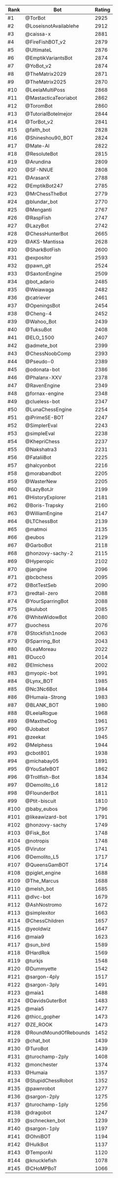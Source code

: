 Rank|Bot|Rating
---|---|---
#1|@TorBot|2925
#2|@LoseisnotAvailablehe|2912
#3|@caissa-x|2881
#4|@FireFishBOT_v2|2879
#5|@UltimateL|2876
#6|@EmptikVariantsBot|2874
#7|@YoBot_v2|2874
#8|@TheMatrix2029|2871
#9|@TheMatrix2025|2870
#10|@LeelaMultiPoss|2868
#11|@MastacticaTeoriabot|2862
#12|@ToromBot|2860
#13|@TutorialBotelmejor|2844
#14|@TorBot_v2|2841
#15|@faith_bot|2828
#16|@Shineshou90_BOT|2824
#17|@Mate-AI|2822
#18|@ResoluteBot|2815
#19|@Arundina|2809
#20|@SF-NNUE|2808
#21|@ArasanX|2788
#22|@EmptikBot247|2785
#23|@MrChessTheBot|2779
#24|@blundar_bot|2770
#25|@Menganti|2767
#26|@RaspFish|2747
#27|@LazyBot|2742
#28|@ChessHunterBot|2665
#29|@AKS-Mantissa|2628
#30|@SharkBotFish|2600
#31|@expositor|2593
#32|@pawn_git|2524
#33|@SaxtonEngine|2509
#34|@bot_adario|2485
#35|@Weiawaga|2482
#36|@catriever|2461
#37|@OpeningsBot|2454
#38|@Cheng-4|2452
#39|@Wahoo_Bot|2439
#40|@TuksuBot|2408
#41|@ELO_1500|2407
#42|@admete_bot|2399
#43|@ChessNoobComp|2393
#44|@Pseudo-0|2389
#45|@odonata-bot|2386
#46|@Phalanx-XXV|2378
#47|@RavenEngine|2349
#48|@fornax-engine|2348
#49|@clueless-bot|2347
#50|@LunaChessEngine|2254
#51|@iPrimeSE-BOT|2247
#52|@SimplerEval|2243
#53|@simpleEval|2238
#54|@KhepriChess|2237
#55|@Nakshatra3|2231
#56|@FataliiBot|2225
#57|@halcyonbot|2216
#58|@morabandbot|2205
#59|@WasterNew|2205
#60|@LazyBotJr|2199
#61|@HistoryExplorer|2181
#62|@Boris-Trapsky|2160
#63|@WilliamEngine|2147
#64|@LTChessBot|2139
#65|@matmoi|2135
#66|@eubos|2129
#67|@GarboBot|2118
#68|@honzovy-sachy-2|2115
#69|@Hyperopic|2102
#70|@jangine|2096
#71|@bcbchess|2095
#72|@BotTestSeb|2090
#73|@redtail-zero|2088
#74|@YourSparringBot|2088
#75|@kulubot|2085
#76|@WhiteWidowBot|2080
#77|@uochess|2076
#78|@Stockfish1node|2063
#79|@Sparring_Bot|2043
#80|@LeaMoreau|2022
#81|@Ducc0|2014
#82|@Elmichess|2002
#83|@myopic-bot|1991
#84|@Lynx_BOT|1985
#85|@Nc3Nc6Bot|1984
#86|@Humaia-Strong|1983
#87|@BLANK_BOT|1980
#88|@LeelaRogue|1968
#89|@MaxtheDog|1961
#90|@Jobabot|1957
#91|@zeekat|1945
#92|@Melphess|1944
#93|@cbot801|1938
#94|@michabay05|1891
#95|@YouSafeBOT|1862
#96|@Trollfish-Bot|1834
#97|@Demolito_L6|1812
#98|@FlounderBot|1811
#99|@Ptit-biscuit|1810
#100|@baby_eubos|1796
#101|@likeawizard-bot|1791
#102|@honzovy-sachy|1749
#103|@Fisk_Bot|1748
#104|@notropis|1748
#105|@Virutor|1741
#106|@Demolito_L5|1717
#107|@QueensGamBOT|1714
#108|@piglet_engine|1688
#109|@The_Marcus|1688
#110|@melsh_bot|1685
#111|@dlvc-bot|1679
#112|@AshNostromo|1672
#113|@simplexitor|1663
#114|@ChessChildren|1657
#115|@yeoldwiz|1647
#116|@maia9|1623
#117|@sun_bird|1589
#118|@HardRok|1569
#119|@turkjs|1548
#120|@Dummyette|1542
#121|@sargon-4ply|1517
#122|@sargon-3ply|1491
#123|@maia1|1488
#124|@DavidsGuterBot|1483
#125|@maia5|1477
#126|@thicc_gopher|1473
#127|@ZE_ROOK|1473
#128|@RoundMoundOfRebounds|1452
#129|@chat_bot|1439
#130|@TuroBot|1439
#131|@turochamp-2ply|1408
#132|@monchester|1374
#133|@Humaia|1357
#134|@StupidChessRobot|1352
#135|@pawnrobot|1277
#136|@sargon-2ply|1275
#137|@turochamp-1ply|1256
#138|@dragobot|1247
#139|@schnecken_bot|1239
#140|@sargon-1ply|1197
#141|@OhniBOT|1194
#142|@HulkBot|1137
#143|@TemporAI|1120
#144|@knucklefish|1078
#145|@CHoMPBoT|1066

